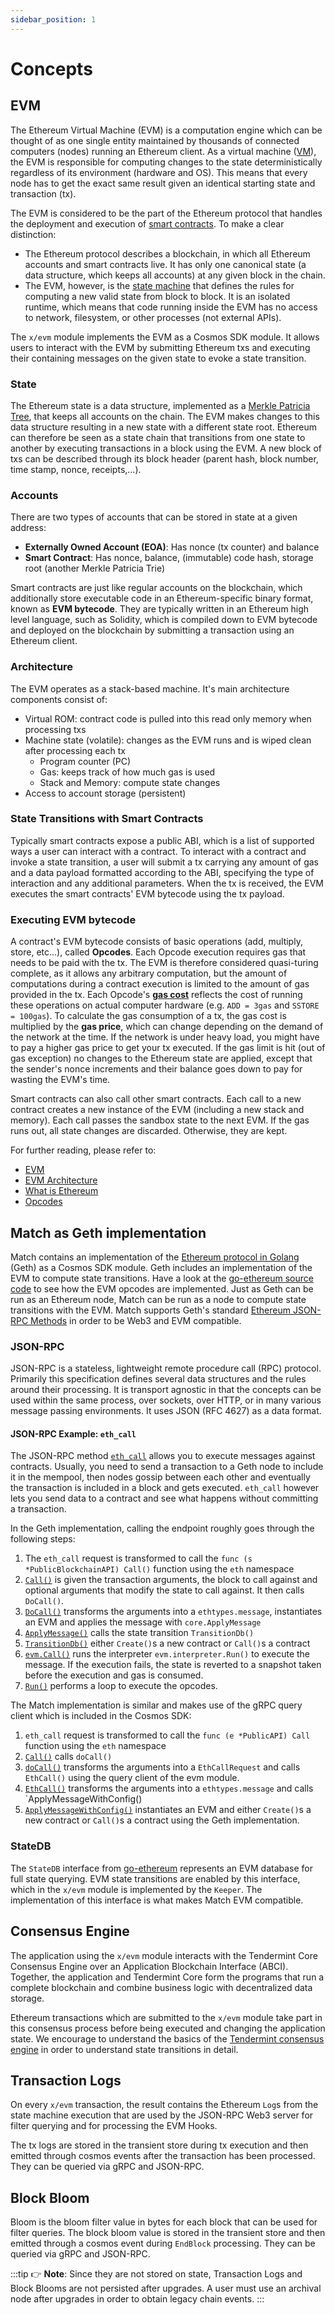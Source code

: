 ```yaml
---
sidebar_position: 1
---
```


# Concepts

## EVM

The Ethereum Virtual Machine (EVM) is a computation engine
which can be thought of as one single entity maintained by thousands of connected computers (nodes)
running an Ethereum client.
As a virtual machine ([VM](https://en.wikipedia.org/wiki/Virtual_machine)),
the EVM is responsible for computing changes to the state deterministically
regardless of its environment (hardware and OS).
This means that every node has to get the exact same result
given an identical starting state and transaction (tx).

The EVM is considered to be the part of the Ethereum protocol
that handles the deployment and execution of [smart contracts](https://ethereum.org/en/developers/docs/smart-contracts/).
To make a clear distinction:

* The Ethereum protocol describes a blockchain,
  in which all Ethereum accounts and smart contracts live.
  It has only one canonical state (a data structure, which keeps all accounts)
  at any given block in the chain.
* The EVM, however, is the [state machine](https://en.wikipedia.org/wiki/Finite-state_machine)
  that defines the rules for computing a new valid state from block to block.
  It is an isolated runtime, which means
  that code running inside the EVM has no access to network, filesystem, or other processes (not external APIs).

The `x/evm` module implements the EVM as a Cosmos SDK module.
It allows users to interact with the EVM by submitting Ethereum txs
and executing their containing messages on the given state to evoke a state transition.

### State

The Ethereum state is a data structure,
implemented as a [Merkle Patricia Tree](https://en.wikipedia.org/wiki/Merkle_tree),
that keeps all accounts on the chain.
The EVM makes changes to this data structure resulting in a new state with a different state root.
Ethereum can therefore be seen as a state chain
that transitions from one state to another
by executing transactions in a block using the EVM.
A new block of txs can be described through its block header
(parent hash, block number, time stamp, nonce, receipts,...).

### Accounts

There are two types of accounts that can be stored in state at a given address:

* **Externally Owned Account (EOA)**: Has nonce (tx counter) and balance
* **Smart Contract**: Has nonce, balance, (immutable) code hash, storage root (another Merkle Patricia Trie)

Smart contracts are just like regular accounts on the blockchain,
which additionally store executable code in an Ethereum-specific binary format,
known as **EVM bytecode**.
They are typically written in an Ethereum high level language, such as Solidity,
which is compiled down to EVM bytecode
and deployed on the blockchain by submitting a transaction using an Ethereum client.

### Architecture

The EVM operates as a stack-based machine.
It's main architecture components consist of:

* Virtual ROM: contract code is pulled into this read only memory when processing txs
* Machine state (volatile): changes as the EVM runs and is wiped clean after processing each tx
    * Program counter (PC)
    * Gas: keeps track of how much gas is used
    * Stack and Memory: compute state changes
* Access to account storage (persistent)

### State Transitions with Smart Contracts

Typically smart contracts expose a public ABI,
which is a list of supported ways a user can interact with a contract.
To interact with a contract and invoke a state transition,
a user will submit a tx carrying any amount of gas and a data payload formatted according to the ABI,
specifying the type of interaction and any additional parameters.
When the tx is received, the EVM executes the smart contracts' EVM bytecode using the tx payload.

### Executing EVM bytecode

A contract's EVM bytecode consists of basic operations (add, multiply, store, etc...), called **Opcodes**.
Each Opcode execution requires gas that needs to be paid with the tx.
The EVM is therefore considered quasi-turing complete,
as it allows any arbitrary computation,
but the amount of computations during a contract execution is limited to the amount of gas provided in the tx.
Each Opcode's [**gas cost**](https://www.evm.codes/) reflects the cost of running these operations on actual computer hardware
(e.g. `ADD = 3gas` and `SSTORE = 100gas`).
To calculate the gas consumption of a tx, the gas cost is multiplied by the **gas price**,
which can change depending on the demand of the network at the time.
If the network is under heavy load, you might have to pay a higher gas price to get your tx executed.
If the gas limit is hit (out of gas exception) no changes to the Ethereum state are applied,
except that the sender's nonce increments and their balance goes down to pay for wasting the EVM's time.

Smart contracts can also call other smart contracts.
Each call to a new contract creates a new instance of the EVM (including a new stack and memory).
Each call passes the sandbox state to the next EVM.
If the gas runs out, all state changes are discarded.
Otherwise, they are kept.

For further reading, please refer to:

* [EVM](https://eth.wiki/concepts/evm/evm)
* [EVM Architecture](https://cypherpunks-core.github.io/ethereumbook/13evm.html#evm_architecture)
* [What is Ethereum](https://ethdocs.org/en/latest/introduction/what-is-ethereum.html#what-is-ethereum)
* [Opcodes](https://www.ethervm.io/)

## Match as Geth implementation

Match contains an implementation of the [Ethereum protocol in Golang](https://geth.ethereum.org/docs/getting-started)
(Geth) as a Cosmos SDK module.
Geth includes an implementation of the EVM to compute state transitions.
Have a look at the [go-ethereum source code](https://github.com/ethereum/go-ethereum/blob/master/core/vm/instructions.go)
to see how the EVM opcodes are implemented.
Just as Geth can be run as an Ethereum node,
Match can be run as a node to compute state transitions with the EVM.
Match supports Geth's standard [Ethereum JSON-RPC Methods](./../../../develop/api/ethereum-json-rpc/methods)
in order to be Web3 and EVM compatible.

### JSON-RPC

JSON-RPC is a stateless, lightweight remote procedure call (RPC) protocol.
Primarily this specification defines several data structures
and the rules around their processing.
It is transport agnostic in that the concepts can be used within the same process,
over sockets, over HTTP, or in many various message passing environments.
It uses JSON (RFC 4627) as a data format.

#### JSON-RPC Example: `eth_call`

The JSON-RPC method [`eth_call`](./../../../develop/api/ethereum-json-rpc/methods#eth_call) allows you
to execute messages against contracts.
Usually, you need to send a transaction to a Geth node to include it in the mempool,
then nodes gossip between each other and eventually the transaction is included in a block and gets executed.
`eth_call` however lets you send data to a contract and see what happens without committing a transaction.

In the Geth implementation, calling the endpoint roughly goes through the following steps:

1. The `eth_call` request is transformed to call the `func (s *PublicBlockchainAPI) Call()` function using the `eth` namespace
2. [`Call()`](https://github.com/ethereum/go-ethereum/blob/master/internal/ethapi/api.go#L982) is given
   the transaction arguments, the block to call against and optional arguments that modify the state to call against.
   It then calls `DoCall()`.
3. [`DoCall()`](https://github.com/ethereum/go-ethereum/blob/d575a2d3bc76dfbdefdd68b6cffff115542faf75/internal/ethapi/api.go#L891)
   transforms the arguments into a `ethtypes.message`, instantiates an EVM
   and applies the message with `core.ApplyMessage`
4. [`ApplyMessage()`](https://github.com/ethereum/go-ethereum/blob/d575a2d3bc76dfbdefdd68b6cffff115542faf75/core/state_transition.go#L180)
   calls the state transition `TransitionDb()`
5. [`TransitionDb()`](https://github.com/ethereum/go-ethereum/blob/d575a2d3bc76dfbdefdd68b6cffff115542faf75/core/state_transition.go#L275)
   either `Create()`s a new contract or `Call()`s a contract
6. [`evm.Call()`](https://github.com/ethereum/go-ethereum/blob/d575a2d3bc76dfbdefdd68b6cffff115542faf75/core/vm/evm.go#L168)
   runs the interpreter `evm.interpreter.Run()` to execute the message.
   If the execution fails, the state is reverted to a snapshot taken before the execution and gas is consumed.
7. [`Run()`](https://github.com/ethereum/go-ethereum/blob/d575a2d3bc76dfbdefdd68b6cffff115542faf75/core/vm/interpreter.go#L116)
   performs a loop to execute the opcodes.

The Match implementation is similar and makes use of the gRPC query client which is included in the Cosmos SDK:

1. `eth_call` request is transformed to call the `func (e *PublicAPI) Call` function using the `eth` namespace
2. [`Call()`](https://github.com/match/ethermint/blob/main/rpc/namespaces/ethereum/eth/api.go#L639) calls `doCall()`
3. [`doCall()`](https://github.com/match/ethermint/blob/main/rpc/namespaces/ethereum/eth/api.go#L656)
   transforms the arguments into a `EthCallRequest` and calls `EthCall()` using the query client of the evm module.
4. [`EthCall()`](https://github.com/match/ethermint/blob/main/x/evm/keeper/grpc_query.go#L212)
   transforms the arguments into a `ethtypes.message` and calls `ApplyMessageWithConfig()
5. [`ApplyMessageWithConfig()`](https://github.com/match/ethermint/blob/d5598932a7f06158b7a5e3aa031bbc94eaaae32c/x/evm/keeper/state_transition.go#L341)
   instantiates an EVM and either `Create()`s a new contract or `Call()`s a contract using the Geth implementation.

### StateDB

The `StateDB` interface from [go-ethereum](https://github.com/ethereum/go-ethereum/blob/master/core/vm/interface.go)
represents an EVM database for full state querying.
EVM state transitions are enabled by this interface, which in the `x/evm` module is implemented by the `Keeper`.
The implementation of this interface is what makes Match EVM compatible.

## Consensus Engine

The application using the `x/evm` module interacts with the Tendermint Core Consensus Engine
over an Application Blockchain Interface (ABCI).
Together, the application and Tendermint Core form the programs that run a complete blockchain
and combine business logic with decentralized data storage.

Ethereum transactions which are submitted to the `x/evm` module take part in this consensus process
before being executed and changing the application state.
We encourage to understand the basics of the [Tendermint consensus engine](https://docs.tendermint.com/main/introduction/what-is-tendermint.html#intro-to-abci)
in order to understand state transitions in detail.

## Transaction Logs

On every `x/evm` transaction, the result contains the Ethereum `Log`s from the state machine execution
that are used by the JSON-RPC Web3 server for filter querying and for processing the EVM Hooks.

The tx logs are stored in the transient store during tx execution
and then emitted through cosmos events after the transaction has been processed.
They can be queried via gRPC and JSON-RPC.

## Block Bloom

Bloom is the bloom filter value in bytes for each block that can be used for filter queries.
The block bloom value is stored in the transient store
and then emitted through a cosmos event during `EndBlock` processing.
They can be queried via gRPC and JSON-RPC.

:::tip
👉 **Note**: Since they are not stored on state, Transaction Logs and Block Blooms are not persisted after upgrades.
A user must use an archival node after upgrades in order to obtain legacy chain events.
:::
